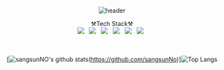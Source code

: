 <div align="center">

![header](https://capsule-render.vercel.app/api?type=waving&color=6799FF&height=250&section=header&text=Sangsun%20No&fontSize=90&animation=fadeIn&fontAlignY=38&desc=%20&descAlignY=62&descAlign=62)

⚒Tech Stack⚒
<br>
<img src="https://img.shields.io/badge/C-A8B9CC?style=flat-square&logo=C&logoColor=white"/></a>&nbsp;&nbsp;
<img src="https://img.shields.io/badge/Python-3766AB?style=flat-square&logo=Python&logoColor=white"/></a>&nbsp;&nbsp;
<img src="https://img.shields.io/badge/html-E34F26?style=flat-square&logo=HTML5&logoColor=white"/></a>&nbsp;&nbsp;
<img src="https://img.shields.io/badge/Javascript-ffb13b?style=flat-square&logo=javascript&logoColor=white"/></a>&nbsp;&nbsp;
<img src="https://img.shields.io/badge/css-1572B6?style=flat-square&logo=css3&logoColor=white"/></a>&nbsp;&nbsp;
<img src="https://img.shields.io/badge/Mysql-E6B91E?style=flat-square&logo=MySql&logoColor=white"/></a>&nbsp;&nbsp;
<br><br><br>

[![sangsunNO's github stats](https://github-readme-stats.vercel.app/api?username=sangsunNo&show_icons=true&theme=tokyonight)(https://github.com/sangsunNo)]![Top Langs](https://github-readme-stats.vercel.app/api/top-langs/?username=sangsunNo&layout=compact&theme=tokyonight)
</div>



